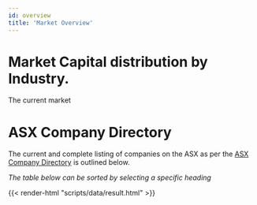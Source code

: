 ```yaml
---
id: overview
title: 'Market Overview'
---
```

# Market Capital distribution by Industry.
The current market


# ASX Company Directory
The current and complete listing of companies on the ASX as per the [ASX Company Directory](https://www.asx.com.au/markets/trade-our-cash-market/directory)
is outlined below. 

*The table below can be sorted by selecting a specific heading*

{{< render-html "scripts/data/result.html" >}}
